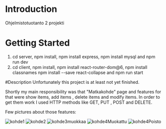 # Introduction 
Ohjelmistotuotanto 2 projekti


# Getting Started
1. cd server, npm install, npm install express, npm install mysql and npm run dev
2. cd client,
npm install,
npm install react-router-dom@6,
npm install classnames
npm install --save react-collapse
and npm run start

#Description
Unfortunately this project is at least not yet finished.

Shortly my main responsibility was that "Matkakohde" page and features for that were show items, add items  , delete items and modify items.
In order to get them work I used HTTP methods like GET, PUT , POST and DELETE.

Few pictures about those features:

![kohde1](https://user-images.githubusercontent.com/73167289/211156049-db1eb8b5-cd86-4935-90b4-e3beffd2e706.PNG)
![kohde2](https://user-images.githubusercontent.com/73167289/211156101-8afacfe7-0ad5-46e9-b7f7-542671f77100.PNG)
![kohde3muokkaa](https://user-images.githubusercontent.com/73167289/211156106-4425e9ee-f7e8-4f44-9290-119d8a570fcf.PNG)
![kohde4Muokattu](https://user-images.githubusercontent.com/73167289/211156109-630b5fb5-a55b-4c47-bc7f-e1a7d8e8d852.PNG)
![kohde4Poisto](https://user-images.githubusercontent.com/73167289/211156114-79527936-f981-4f39-8695-756ff99d37e8.PNG)
